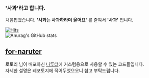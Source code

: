 ### '사과'라고 합니다.

처음뵙겠습니다. **'사과는 사과하라며 울어요'** 를 줄여서 **'사과'** 입니다.

[![Hits](https://hits.seeyoufarm.com/api/count/incr/badge.svg?url=https%3A%2F%2Fgithub.com%2FAppleapologize&count_bg=%23FF2D2D&title_bg=%23555555&icon=&icon_color=%23E7E7E7&title=Visiter&edge_flat=false)](https://hits.seeyoufarm.com)
<br>
![Anurag's GitHub stats](https://github-readme-stats.vercel.app/api?username=Appleapologize&show_icons=true&theme=shadow_red)

## <a href="https://github.com/Appleapologize/for-naruter">for-naruter</a>
로토리 님이 배포하신 <a href="https://github.com/rotorri/naruter">나루터</a>에 커스텀용으로 사용할 수 있는 코드들입니다.
<br>자세한 설명은 레포토지에 적어두었으오니 참고 부탁드립니다.

<!--
제목은 #(한칸 띄기)으로(#이 더 붙을 수록 작은 제목)
**로 둘러싸면 글씨 두껍게 가능
**Appleapologize/Appleapologize** is a ✨ _special_ ✨ repository because its `README.md` (this file) appears on your GitHub profile.

Here are some ideas to get you started:

밑이 li코드 사용한 것과 동일한 것
- 🔭 I’m currently working on ...
- 🌱 I’m currently learning ...
- 👯 I’m looking to collaborate on ...
- 🤔 I’m looking for help with ...
- 💬 Ask me about ...
- 📫 How to reach me: ...
- 😄 Pronouns: ...
- ⚡ Fun fact: ...
-->
